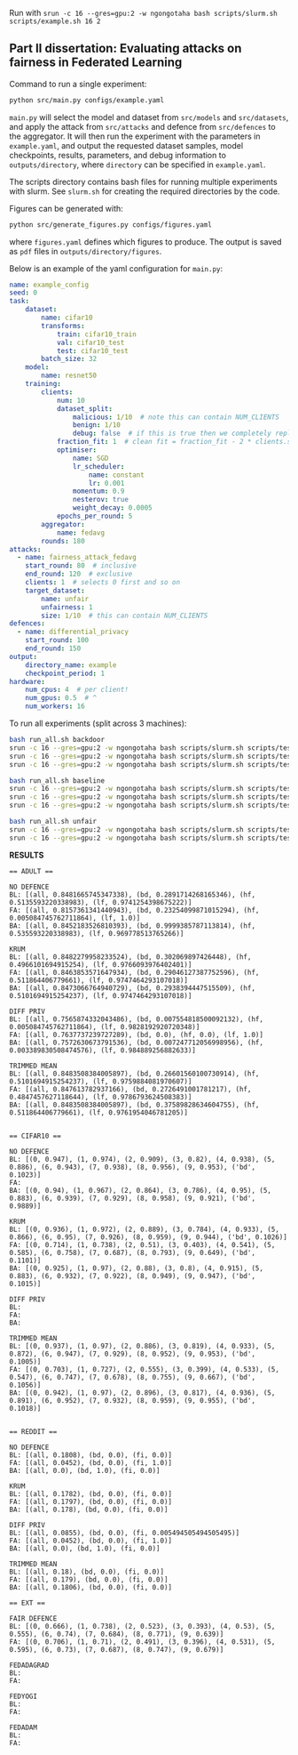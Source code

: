 Run with `srun -c 16 --gres=gpu:2 -w ngongotaha bash scripts/slurm.sh scripts/example.sh 16 2`

## Part II dissertation: Evaluating attacks on fairness in Federated Learning

Command to run a single experiment:
```bash
python src/main.py configs/example.yaml
```
`main.py` will select the model and dataset from `src/models` and `src/datasets`, and apply the attack from `src/attacks` and defence from `src/defences` to the aggregator. It will then run the experiment with the parameters in `example.yaml`, and output the requested dataset samples, model checkpoints, results, parameters, and debug information to `outputs/directory`, where `directory` can be specified in `example.yaml`.

The scripts directory contains bash files for running multiple experiments with slurm. See `slurm.sh` for creating the required directories by the code.

Figures can be generated with:
```bash
python src/generate_figures.py configs/figures.yaml
```
where `figures.yaml` defines which figures to produce. The output is saved as `pdf` files in `outputs/directory/figures`.

Below is an example of the yaml configuration for `main.py`:

```yaml
name: example_config
seed: 0
task:
    dataset:
        name: cifar10
        transforms:
            train: cifar10_train
            val: cifar10_test
            test: cifar10_test
        batch_size: 32
    model:
        name: resnet50
    training:
        clients:
            num: 10
            dataset_split:
                malicious: 1/10  # note this can contain NUM_CLIENTS
                benign: 1/10
                debug: false  # if this is true then we completely replicate the dataset
            fraction_fit: 1  # clean fit = fraction_fit - 2 * clients.sum(attacks.clients) / num
            optimiser:
                name: SGD
                lr_scheduler:
                    name: constant
                    lr: 0.001
                momentum: 0.9
                nesterov: true
                weight_decay: 0.0005
            epochs_per_round: 5
        aggregator:
            name: fedavg
        rounds: 180
attacks:
  - name: fairness_attack_fedavg
    start_round: 80  # inclusive
    end_round: 120  # exclusive
    clients: 1  # selects 0 first and so on
    target_dataset:
        name: unfair
        unfairness: 1
        size: 1/10  # this can contain NUM_CLIENTS
defences:
  - name: differential_privacy
    start_round: 100
    end_round: 150
output:
    directory_name: example
    checkpoint_period: 1
hardware:
    num_cpus: 4  # per client!
    num_gpus: 0.5  # ^
    num_workers: 16
```

To run all experiments (split across 3 machines):
```bash
bash run_all.sh backdoor
srun -c 16 --gres=gpu:2 -w ngongotaha bash scripts/slurm.sh scripts/tests/NO_CIF_BL_AGG.sh 16 2 fedadagrad
srun -c 16 --gres=gpu:2 -w ngongotaha bash scripts/slurm.sh scripts/tests/NO_CIF_FA_AGG.sh 16 2 fedadagrad
srun -c 16 --gres=gpu:2 -w ngongotaha bash scripts/slurm.sh scripts/tests/FD_CIF_BL.sh 16 2

bash run_all.sh baseline
srun -c 16 --gres=gpu:2 -w ngongotaha bash scripts/slurm.sh scripts/tests/NO_CIF_BL_AGG.sh 16 2 fedyogi
srun -c 16 --gres=gpu:2 -w ngongotaha bash scripts/slurm.sh scripts/tests/NO_CIF_FA_AGG.sh 16 2 fedyogi
srun -c 16 --gres=gpu:2 -w ngongotaha bash scripts/slurm.sh scripts/tests/FD_CIF_FA.sh 16 2

bash run_all.sh unfair
srun -c 16 --gres=gpu:2 -w ngongotaha bash scripts/slurm.sh scripts/tests/NO_CIF_BL_AGG.sh 16 2 fedadam
srun -c 16 --gres=gpu:2 -w ngongotaha bash scripts/slurm.sh scripts/tests/NO_CIF_FA_AGG.sh 16 2 fedadam
```

**RESULTS**
```
== ADULT ==

NO DEFENCE
BL: [(all, 0.8481665745347338), (bd, 0.2891714268165346), (hf, 0.5135593220338983), (lf, 0.9741254398675222)]
FA: [(all, 0.8157361341440943), (bd, 0.23254099871015294), (hf, 0.005084745762711864), (lf, 1.0)]
BA: [(all, 0.8452183526810393), (bd, 0.9999385787113814), (hf, 0.535593220338983), (lf, 0.969778513765266)]

KRUM
BL: [(all, 0.8482279958233524), (bd, 0.302069897426448), (hf, 0.4966101694915254), (lf, 0.9766093976402401)]
FA: [(all, 0.8463853571647934), (bd, 0.29046127387752596), (hf, 0.511864406779661), (lf, 0.9747464293107018)]
BA: [(all, 0.8473066764940729), (bd, 0.2938394447515509), (hf, 0.5101694915254237), (lf, 0.9747464293107018)]

DIFF PRIV
BL: [(all, 0.7565874332043486), (bd, 0.007554818500092132), (hf, 0.005084745762711864), (lf, 0.9828192920720348)]
FA: [(all, 0.7637737239727289), (bd, 0.0), (hf, 0.0), (lf, 1.0)]
BA: [(all, 0.7572630673791536), (bd, 0.007247712056998956), (hf, 0.003389830508474576), (lf, 0.984889256882633)]

TRIMMED MEAN
BL: [(all, 0.8483508384005897), (bd, 0.26601560100730914), (hf, 0.5101694915254237), (lf, 0.9759884081970607)]
FA: [(all, 0.847613782937166), (bd, 0.2726491001781217), (hf, 0.4847457627118644), (lf, 0.9786793624508383)]
BA: [(all, 0.8483508384005897), (bd, 0.37589828634604755), (hf, 0.511864406779661), (lf, 0.9761954046781205)]


== CIFAR10 ==

NO DEFENCE
BL: [(0, 0.947), (1, 0.974), (2, 0.909), (3, 0.82), (4, 0.938), (5, 0.886), (6, 0.943), (7, 0.938), (8, 0.956), (9, 0.953), ('bd', 0.1023)]
FA:
BA: [(0, 0.94), (1, 0.967), (2, 0.864), (3, 0.786), (4, 0.95), (5, 0.883), (6, 0.939), (7, 0.929), (8, 0.958), (9, 0.921), ('bd', 0.9889)]

KRUM
BL: [(0, 0.936), (1, 0.972), (2, 0.889), (3, 0.784), (4, 0.933), (5, 0.866), (6, 0.95), (7, 0.926), (8, 0.959), (9, 0.944), ('bd', 0.1026)]
FA: [(0, 0.714), (1, 0.738), (2, 0.51), (3, 0.403), (4, 0.541), (5, 0.585), (6, 0.758), (7, 0.687), (8, 0.793), (9, 0.649), ('bd', 0.1101)]
BA: [(0, 0.925), (1, 0.97), (2, 0.88), (3, 0.8), (4, 0.915), (5, 0.883), (6, 0.932), (7, 0.922), (8, 0.949), (9, 0.947), ('bd', 0.1015)]

DIFF PRIV
BL:
FA:
BA:

TRIMMED MEAN
BL: [(0, 0.937), (1, 0.97), (2, 0.886), (3, 0.819), (4, 0.933), (5, 0.872), (6, 0.947), (7, 0.929), (8, 0.952), (9, 0.953), ('bd', 0.1005)]
FA: [(0, 0.703), (1, 0.727), (2, 0.555), (3, 0.399), (4, 0.533), (5, 0.547), (6, 0.747), (7, 0.678), (8, 0.755), (9, 0.667), ('bd', 0.1056)]
BA: [(0, 0.942), (1, 0.97), (2, 0.896), (3, 0.817), (4, 0.936), (5, 0.891), (6, 0.952), (7, 0.932), (8, 0.959), (9, 0.955), ('bd', 0.1018)]


== REDDIT ==

NO DEFENCE
BL: [(all, 0.1808), (bd, 0.0), (fi, 0.0)]
FA: [(all, 0.0452), (bd, 0.0), (fi, 1.0)]
BA: [(all, 0.0), (bd, 1.0), (fi, 0.0)]

KRUM
BL: [(all, 0.1782), (bd, 0.0), (fi, 0.0)]
FA: [(all, 0.1797), (bd, 0.0), (fi, 0.0)]
BA: [(all, 0.178), (bd, 0.0), (fi, 0.0)]

DIFF PRIV
BL: [(all, 0.0855), (bd, 0.0), (fi, 0.005494505494505495)]
FA: [(all, 0.0452), (bd, 0.0), (fi, 1.0)]
BA: [(all, 0.0), (bd, 1.0), (fi, 0.0)]

TRIMMED MEAN
BL: [(all, 0.18), (bd, 0.0), (fi, 0.0)]
FA: [(all, 0.179), (bd, 0.0), (fi, 0.0)]
BA: [(all, 0.1806), (bd, 0.0), (fi, 0.0)]

== EXT ==

FAIR DEFENCE
BL: [(0, 0.666), (1, 0.738), (2, 0.523), (3, 0.393), (4, 0.53), (5, 0.555), (6, 0.74), (7, 0.684), (8, 0.771), (9, 0.639)]
FA: [(0, 0.706), (1, 0.71), (2, 0.491), (3, 0.396), (4, 0.531), (5, 0.595), (6, 0.73), (7, 0.687), (8, 0.747), (9, 0.679)]

FEDADAGRAD
BL:
FA:

FEDYOGI
BL:
FA:

FEDADAM
BL:
FA:
```